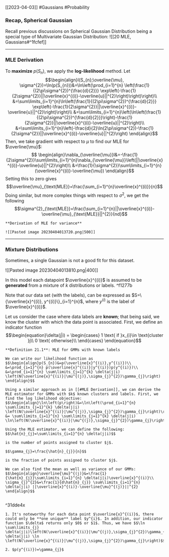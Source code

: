 [[2023-04-03]] #Gaussians #Probability 

### Recap, Spherical Gaussian
Recall previous discussions on Spherical Gaussian Distribution being a special type of Multivariate Gaussian Distribution: ![[20 MLE, Gaussians#^1fcfef]]

---

### MLE Derivation
To **maximize** $p(S_n)$, we apply the **log-likelihood** method. Let $$\begin{align}l(S_{n};\overline{\mu}, \sigma^{2})=\ln(p(S_{n}))&=\ln\left(\prod_{i=1}^{n} \left(\frac{1}{(2\pi\sigma^{2})^{\frac{d}{2}}} \exp\left(-\frac{1}{2\sigma^{2}}||\overline{x}^{(i)}-\overline{u}||^{2}\right)\right)\right)\\
&=\sum\limits_{i=1}^{n}\ln\left(\frac{1}{(2\pi\sigma^{2})^{\frac{d}{2}}} \exp\left(-\frac{1}{2\sigma^{2}}||\overline{x}^{(i)}-\overline{u}||^{2}\right)\right)\\
&=\sum\limits_{i=1}^{n}\left(\ln\left(\frac{1}{(2\pi\sigma^{2})^{\frac{d}{2}}}\right)-\frac{1}{2\sigma^{2}}||\overline{x}^{(i)}-\overline{u}||^{2}\right)\\
&=\sum\limits_{i=1}^{n}\left(-\frac{d}{2}\ln(2\pi\sigma^{2})-\frac{1}{2\sigma^{2}}||\overline{x}^{(i)}-\overline{u}||^{2}\right)
\end{align}$$
Then, we take gradient with respect to $\mu$ to find our MLE for $\overline{\mu}$: $$
\begin{align}\nabla_{\overline{\mu}}l&=-\frac{1}{2\sigma^{2}}\sum\limits_{i=1}^{n}\nabla_{\overline{\mu}}\left(||\overline{x}^{(i)}-\overline{u}||^{2}\right)\\
&=\frac{1}{\sigma^{2}}\sum\limits_{i=1}^{n}(\overline{x}^{(i)}-\overline{\mu})
\end{align}$$
Setting this to zero gives $$\overline{\mu}_{\text{MLE}}=\frac{\sum_{i=1}^{n}\overline{x}^{(i)}}{n}$$
Doing similar, but more complex things with respect to $\sigma^{2}$, we get the following $$\sigma^{2}_{\text{MLE}}=\frac{\sum_{i=1}^{n}||\overline{x}^{(i)}-\overline{\mu}_{\text{MLE}}||^{2}}{nd}$$

```ad-info
**Derivation of MLE for variance**

![[Pasted image 20230404013720.png|500]]

```

---

### Mixture Distributions
Sometimes, a single Gaussian is not a good fit for this dataset.

![[Pasted image 20230404013810.png|400]]

In this model each datapoint $\overline{x}^{(i)}$ is assumed to be **generated** from a mixture of $k$ distributions or labels. ^f1277b

Note that our data set (with the labels), can be expressed as $S=\{\overline{x}^{(i)}, y^{(i)}\}_{i=1}^{n}$, where $y^{(i)}$ is the label of $\overline{x}^{(i)}$.

Let us consider the case where data labels are **known**; that being said, we know the cluster with which the data point is associated. First, we define an indicator function $$\begin{equation}\delta(j|i) =
    \begin{cases}
      1 \text{ if }x_{i}\in \text{cluster }j\\
      0 \text{ otherwise}\\
    \end{cases} \end{equation}$$
```ad-important
**Definition 21.1**: MLE for GMMs with known labels

We can write our likelihood function as $$\begin{align}p(S_{n})&=p(\overline{x}^{(i)},y^{(i)})\\
&=\prod_{i=1}^{n} p(\overline{x}^{(i)}|y^{(i)})p(y^{(i)})\\
&=\prod_{i=1}^{n} \sum\limits_{j=1}^{k} \delta(j|i) \left(N(\overline{x}^{(i)}|\mu^{(j)},\sigma_{j}^{2})\gamma_{j}\right)
\end{align}$$

Using a similar approach as in [[#MLE Derivation]], we can derive the MLE estimator for GMMs with $k$ known clusters and labels. First, we find the log likelihood objective:
$$\begin{align}\ln\left(p\right)&=\ln\left(\prod_{i=1}^{n} \sum\limits_{j=1}^{k} \delta(j|i) \left(N(\overline{x}^{(i)}|\mu^{(j)},\sigma_{j}^{2})\gamma_{j}\right)\right)\\
&= \sum\limits_{i=1}^{n} \sum\limits_{j=1}^{k} \delta(j|i) \ln\left(N(\overline{x}^{(i)}|\mu^{(j)},\sigma_{j}^{2})\gamma_{j}\right)\end{align}$$

Using the MLE estimator, we can define the following:
$$\hat{n}_{j}=\sum\limits_{i=1}^{n} \delta(j|i)$$

is the number of points assigned to cluster $j$.

$$\gamma_{j}=\frac{\hat{n}_{j}}{n}$$

is the fraction of points assigned to cluster $j$.

We can also find the mean as well as variance of our GMMs: $$\begin{align}\overline{\mu}^{(j)}&=\frac{1}{\hat{n}_{j}}\sum\limits_{i=1}^{n} \delta(j|i)\overline{x}^{(i)}\\
\sigma_{j}^{2}&=\frac{1}{d\hat{n}_{j}} \sum\limits_{i=1}^{n} \delta(j|i) ||\overline{x}^{(i)}-\overline{\mu}^{(j)}||^{2}
\end{align}$$


```

^31dde4x

```ad-note
1. It's noteworthy for each data point $\overline{x}^{(i)}$, there could only be **one unique** label $y^{i}$. In addition, our indicator function $\delta$ returns only $0$ or $1$. Thus, we have $$\ln \sum\limits_{j} \delta(j|i)\left(N(\overline{x}^{(i)}|\mu^{(j)},\sigma_{j}^{2})\gamma_{j}\right)=\sum\limits_{j} \delta(j|i) \ln  \left(N(\overline{x}^{(i)}|\mu^{(j)},\sigma_{j}^{2})\gamma_{j}\right)$$

2. $p(y^{(i)})=\gamma_{j}$
```
